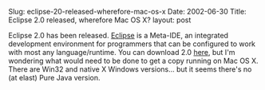 Slug: eclipse-20-released-wherefore-mac-os-x
Date: 2002-06-30
Title: Eclipse 2.0 released, wherefore Mac OS X?
layout: post

Eclipse 2.0 has been released. <a href="http://www.eclipse.org/">Eclipse</a> is a Meta-IDE, an integrated development environment for programmers that can be configured to work with most any language/runtime. You can download 2.0 <a href="http://64.38.198.171/downloads/">here</a>, but I&#39;m wondering what would need to be done to get a copy running on Mac OS X. There are Win32 and native X Windows versions... but it seems there&#39;s no (at elast) Pure Java version.
